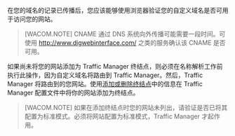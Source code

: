 在您的域名的记录已传播后，您应该能够使用浏览器验证您的自定义域名是否可用于访问您的网站。

> [WACOM.NOTE] CNAME 通过 DNS 系统向外传播可能需要一段时间。可使用 <a href="http://www.digwebinterface.com/">http://www.digwebinterface.com/</a> 之类的服务确认该 CNAME 是否可用。

如果尚未将您的网站添加为 Traffic Manager 终结点，则必须在名称解析工作前执行此操作，因为自定义域名将路由到 Traffic Manager。然后，Traffic Manager 将路由到的您网站。使用[添加或删除终结点](http://msdn.microsoft.com/zh-cn/library/windowsazure/hh744839.aspx)中的信息在 Traffic Manager 配置文件中将你的网站添加为终结点。

> [WACOM.NOTE] 如果在添加终结点时您的网站未列出，请验证是否已将其配置为标准模式。必须将网站配置为标准模式，Traffic Manager 才起作用。<!--HONumber=41-->
